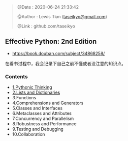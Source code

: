 > @Date    : 2020-06-24 21:33:42
>
> @Author  : Lewis Tian (taseikyo@gmail.com)
>
> @Link    : github.com/taseikyo

## Effective Python: 2nd Edition

- https://book.douban.com/subject/34868258/

在看书过程中，我会记录下自己之前不懂或者没注意的知识点。

### Contents

- [1.Pythonic Thinking](src/01.pythonic-thinking.md)
- [2.Lists and Dictionaries](src/02.lists-and-dictionaries.md)
- 3.Functions
- 4.Comprehensions and Generators
- 5.Classes and Interfaces
- 6.Metaclasses and Attributes
- 7.Concurrency and Parallelism
- 8.Robustness and Performance
- 9.Testing and Debugging
- 10.Collaboration